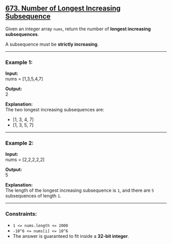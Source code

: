 ## [673. Number of Longest Increasing Subsequence](https://leetcode.com/problems/number-of-longest-increasing-subsequence/)

Given an integer array `nums`, return the number of **longest increasing subsequences**.  

A subsequence must be **strictly increasing**.  

---

### Example 1:
**Input:**  
nums = [1,3,5,4,7]  

**Output:**  
2  

**Explanation:**  
The two longest increasing subsequences are:  
- [1, 3, 4, 7]  
- [1, 3, 5, 7]  

---

### Example 2:
**Input:**  
nums = [2,2,2,2,2]  

**Output:**  
5  

**Explanation:**  
The length of the longest increasing subsequence is `1`, and there are `5` subsequences of length `1`.  

---

### Constraints:
- `1 <= nums.length <= 2000`  
- `-10^6 <= nums[i] <= 10^6`  
- The answer is guaranteed to fit inside a **32-bit integer**.  
